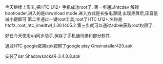 今天继续上周五,把HTC U12+ 手机成功root了.
第一步通过htcdev 解锁bootloader,进入的是download mode.进入方式是长按电源键,出现黑屏后,压音量减小键即可
第二步通过一键root工具,root了HTC U12+.名称是htcfz_root_htc_imedtwl_1.30.1405.2
第三步就可以通过adb来获取root权限了.

好在今天使用qq同步助手,保存了手机通讯录和部分软件.

通过HTC google框架apk按照了google play Gmsinstaller420.apk

安装了ssr ShadowsocksR-3.4.0.8.apk


